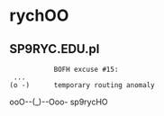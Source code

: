 # rychOO
 SP9RYC.EDU.pl
---

               BOFH excuse #15:
     ...       
    (o -)      temporary routing anomaly
ooO--(_)--Ooo- 
sp9rycHO
